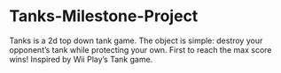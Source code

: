 # Tanks-Milestone-Project
Tanks is a 2d top down tank game.  The object is simple: destroy your opponent’s tank while protecting your own. First to reach the max score wins!  Inspired by Wii Play’s Tank game.
